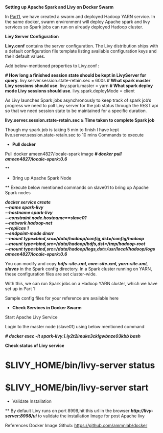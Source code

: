 **Setting up Apache Spark and Livy on Docker Swarm**

In [Part1](https://medium.com/@ameennagiwale/setting-up-apache-spark-livy-and-hadoop-cluster-using-docker-swarm-part-1-2-432a99eed2b8), we have created a swarm and deployed Hadoop YARN service. In the same docker, swarm environment will deploy Apache spark and livy services so Spark jobs can run on already deployed Hadoop cluster.

**Livy Server Configuration**

**Livy.conf** contains the server configuration. The Livy distribution ships with a default configuration file template listing available configuration keys and their default values.

Add below-mentioned properties to Livy.conf :

**# How long a finished session state should be kept in LivyServer for query**.
livy.server.session.state-retain.sec = 600s
**# What spark master Livy sessions should use**.
livy.spark.master = yarn
**# What spark deploy mode Livy sessions should use**.
livy.spark.deployMode = client

As Livy launches Spark jobs asynchronously to keep track of spark job’s progress we need to poll Livy server for the job status through the REST api so that we need session state to be maintained for a specific duration.

**livy.server.session.state-retain.sec ≥ Time taken to complete Spark job**

Though my spark job is taking 5 min to finish I have kept live.server.session.state-retain.sec to 10 mins
Commands to execute

- **Pull docker**

Pull docker ameen4827/locale-spark image
_**# docker pull ameen4827/locale-spark:0.6**_

**

- Bring up Apache Spark Node

**
Execute below mentioned commands on slave01 to bring up Apache Spark nodes

**_docker service create \
--name spark-livy \
--hostname spark-livy \
--constraint node.hostname==slave01 \
--network hadoop-net \
--replicas 1 \
--endpoint-mode dnsrr \
--mount type=bind,src=/data/hadoop/config,dst=/config/hadoop \
--mount type=bind,src=/data/hadoop/hdfs,dst=/tmp/hadoop-root \
--mount type=bind,src=/data/hadoop/logs,dst=/usr/local/hadoop/logs \
ameen4827/locale-spark:0.6_**

You can modify and copy **_hdfs-site.xml, core-site.xml, yarn-site.xml, slaves_** in the Spark config directory. In a Spark cluster running on YARN, these configuration files are set cluster-wide.

With this, we can run Spark jobs on a Hadoop YARN cluster, which we have set up in Part 1

Sample config files for your reference are available here

- **Check Services in Docker Swarm**

Start Apache Livy Service

Login to the master node (slave01) using below mentioned command

**_# docker exec -it spark-livy.1.iy2t2imuke3cklgwbnze03kbb bash_**

**Check status of Livy service**
# $LIVY_HOME/bin/livy-server status
# $LIVY_HOME/bin/livy-server start


- Validate Installation

**
By default Livy runs on port 8998,hit this url in the browser **_http://livy-server:8998/ui_** to validate the installation
Image for post
Apache livy

References
Docker Image Github: https://github.com/ammnlab/docker
